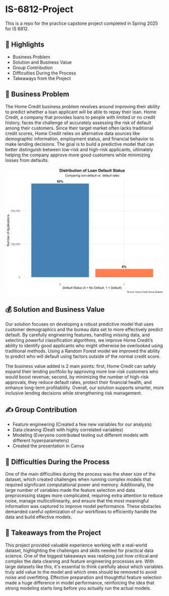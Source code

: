 # IS-6812-Project
This is a repo for the practice capstone project completed in Spring 2025 for IS 6812.

## 🌟 Highlights

- Business Problem 
- Solution and Business Value
- Group Contribution
- Difficulties During the Process
- Takeaways from the Project


## 🚩 Business Problem

The Home Credit business problem revolves around improving their ability to predict whether a loan applicant will be able to repay their loan. Home Credit, a company that provides loans to people with limited or no credit history, faces the challenge of accurately assessing the risk of default among their customers. Since their target market often lacks traditional credit scores, Home Credit relies on alternative data sources like demographic information, employment status, and financial behavior to make lending decisions. The goal is to build a predictive model that can better distinguish between low-risk and high-risk applicants, ultimately helping the company approve more good customers while minimizing losses from defaults.

![Target Distribution](loan_default_distribution.png)


## 💰 Solution and Business Value

Our solution focuses on developing a robust predictive model that uses customer demographics and the bureau data set to more effectively predict default. By carefully engineering features, handling missing data, and selecting powerful classification algorithms, we improve Home Credit’s ability to identify good applicants who might otherwise be overlooked using traditional methods. Using a Random Forest model we improved the ability to predict who will default using factors outside of the normal credit score.

The business value added is 2 main points: first, Home Credit can safely expand their lending portfolio by approving more low-risk customers who would boost revenue; second, by minimizing the number of high-risk approvals, they reduce default rates, protect their financial health, and enhance long-term profitability. Overall, our solution supports smarter, more inclusive lending decisions while strengthening risk management.


## ✍️ Group Contribution

- Feature engineering (Created a few new variables for our analysis) 
- Data cleaning (Dealt with highly correlated variables)
- Modeling (Everyone contributed testing out different models with different hyperparameters)
- Created the presentation in Canva


## 🛑 Difficulties During the Process

One of the main difficulties during the process was the sheer size of the dataset, which created challenges when running complex models that required significant computational power and memory. Additionally, the large number of variables made the feature selection and data preprocessing stages more complicated, requiring extra attention to reduce noise, manage multicollinearity, and ensure that the most meaningful information was captured to improve model performance. These obstacles demanded careful optimization of our workflows to efficiently handle the data and build effective models.

## 🧠 Takeaways from the Project

This project provided valuable experience working with a real-world dataset, highlighting the challenges and skills needed for practical data science. One of the biggest takeaways was realizing just how critical and complex the data cleaning and feature engineering processes are. With large datasets like this, it's essential to think carefully about which variables truly add value to the model and which ones should be removed to avoid noise and overfitting. Effective preparation and thoughtful feature selection made a huge difference in model performance, reinforcing the idea that strong modeling starts long before you actually run the actual models.

